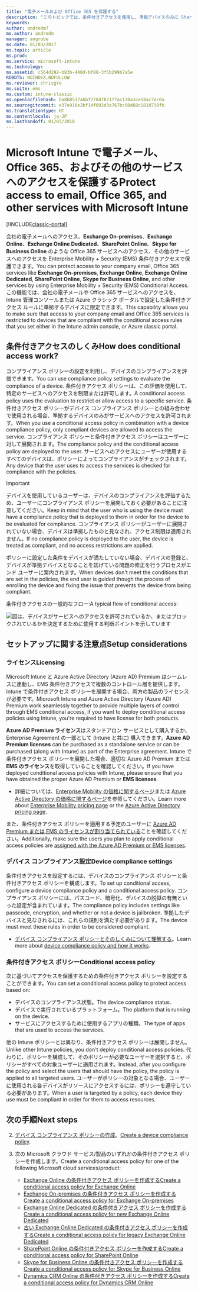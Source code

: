 ```yaml
---
title: "電子メールおよび Office 365 を保護する"
description: "このトピックでは、条件付きアクセスを使用し、準拠デバイスのみに SharePoint Online およびその他のサービスの会社の電子メールや会社データへのアクセスを許可する方法について説明します。"
keywords: 
author: andredm7
ms.author: andredm
manager: angrobe
ms.date: 01/03/2017
ms.topic: article
ms.prod: 
ms.service: microsoft-intune
ms.technology: 
ms.assetid: c564d292-b83b-440d-bf08-3f5b299b7a5e
ROBOTS: NOINDEX,NOFOLLOW
ms.reviewer: chrisgre
ms.suite: ems
ms.custom: intune-classic
ms.openlocfilehash: ba8b8517abbf778d787177ac170a3ce58ac7ec0a
ms.sourcegitcommit: e37e916e2bf14f092d3a767bc90d68c181d739fb
ms.translationtype: HT
ms.contentlocale: ja-JP
ms.lasthandoff: 01/03/2018
---
```

# <a name="protect-access-to-email-office-365-and-other-services-with-microsoft-intune"></a><span data-ttu-id="644c3-103">Microsoft Intune で電子メール、Office 365、およびその他のサービスへのアクセスを保護する</span><span class="sxs-lookup"><span data-stu-id="644c3-103">Protect access to email, Office 365, and other services with Microsoft Intune</span></span>

[!INCLUDE[classic-portal](../includes/classic-portal.md)]

<span data-ttu-id="644c3-104">会社の電子メールへのアクセス、**Exchange On-premises**、**Exchange Online**、**Exchange Online Dedicated**、**SharePoint Online**、**Skype for Business Online** のような Office 365 サービスへのアクセス、その他のサービスへのアクセスを Enterprise Mobility + Security (EMS) 条件付きアクセスで保護できます。</span><span class="sxs-lookup"><span data-stu-id="644c3-104">You can protect access to your company email, Office 365 services like **Exchange On-premises**, **Exchange Online**, **Exchange Online Dedicated**,  **SharePoint Online**, **Skype for Business Online**, and other services by using Enterprise Mobility + Security (EMS) Conditional Access.</span></span> <span data-ttu-id="644c3-105">この機能では、会社の電子メールや Office 365 サービスへのアクセスを、Intune 管理コンソールまたは Azure クラシック ポータルで設定した条件付きアクセス ルールに準拠するデバイスに限定できます。</span><span class="sxs-lookup"><span data-stu-id="644c3-105">This capability allows you to make sure that access to your company email and Office 365 services is restricted to devices that are compliant with the conditional access rules that you set either in the Intune admin console, or Azure classic portal.</span></span>
## <a name="how-does-conditional-access-work"></a><span data-ttu-id="644c3-106">条件付きアクセスのしくみ</span><span class="sxs-lookup"><span data-stu-id="644c3-106">How does conditional access work?</span></span>
<span data-ttu-id="644c3-107">コンプライアンス ポリシーの設定を利用し、デバイスのコンプライアンスを評価できます。</span><span class="sxs-lookup"><span data-stu-id="644c3-107">You can use compliance policy settings to evaluate the compliance of a device.</span></span> <span data-ttu-id="644c3-108">条件付きアクセス ポリシーは、この評価を使用して、特定のサービスへのアクセスを制限または許可します。</span><span class="sxs-lookup"><span data-stu-id="644c3-108">A conditional access policy uses the evaluation to restrict or allow access to a specific service.</span></span> <span data-ttu-id="644c3-109">条件付きアクセス ポリシーがデバイス コンプライアンス ポリシーとの組み合わせで使用される場合、準拠するデバイスのみがサービスへのアクセスを許可されます。</span><span class="sxs-lookup"><span data-stu-id="644c3-109">When you use a conditional access policy in combination with a device compliance policy, only compliant devices are allowed to access the service.</span></span> <span data-ttu-id="644c3-110">コンプライアンス ポリシーと条件付きアクセス ポリシーはユーザーに対して展開されます。</span><span class="sxs-lookup"><span data-stu-id="644c3-110">The compliance policy and the conditional access policy are deployed to the user.</span></span> <span data-ttu-id="644c3-111">サービスへのアクセスにユーザーが使用するすべてのデバイスは、ポリシーによってコンプライアンスがチェックされます。</span><span class="sxs-lookup"><span data-stu-id="644c3-111">Any device that the user uses to access the services is checked for compliance with the policies.</span></span>

> [!IMPORTANT]
> <span data-ttu-id="644c3-112">デバイスを使用しているユーザーは、デバイスのコンプライアンスを評価するため、ユーザーにコンプライアンス ポリシーを展開しておく必要があることに注意してください。</span><span class="sxs-lookup"><span data-stu-id="644c3-112">Keep in mind that the user who is using the device must have a compliance policy that is deployed to them in order for the device to be evaluated for compliance.</span></span>
> <span data-ttu-id="644c3-113">コンプライアンス ポリシーがユーザーに展開されていない場合、デバイスは準拠したものと見なされ、アクセス制限は適用されません。</span><span class="sxs-lookup"><span data-stu-id="644c3-113">If no compliance policy is deployed to the user, the device is treated as compliant, and no access restrictions are applied.</span></span>

<span data-ttu-id="644c3-114">ポリシーに設定した条件をデバイスが満たしていない場合、デバイスの登録と、デバイスが準拠デバイスとなることを妨げている問題の修正を行うプロセスがエンド ユーザーに案内されます。</span><span class="sxs-lookup"><span data-stu-id="644c3-114">When devices don't meet the conditions that are set in the policies, the end user is guided though the process of enrolling the device and fixing the issue that prevents the device from being compliant.</span></span>

<span data-ttu-id="644c3-115">条件付きアクセスの一般的なフロー:</span><span class="sxs-lookup"><span data-stu-id="644c3-115">A typical flow of conditional access:</span></span>

![図は、デバイスがサービスへのアクセスを許可されているか、またはブロックされているかを決定するために使用する判断ポイントを示しています](../media/ConditionalAccess4.png)

## <a name="setup-considerations"></a><span data-ttu-id="644c3-117">セットアップに関する注意点</span><span class="sxs-lookup"><span data-stu-id="644c3-117">Setup considerations</span></span>

### <a name="licensing"></a><span data-ttu-id="644c3-118">ライセンス</span><span class="sxs-lookup"><span data-stu-id="644c3-118">Licensing</span></span>

<span data-ttu-id="644c3-119">Microsoft Intune と Azure Active Directory (Azure AD) Premium はシームレスに連動し、EMS 条件付きアクセスで複数のコントロール層を提供します。Intune で条件付きアクセス ポリシーを展開する場合、両方の製品のライセンスが必要です。</span><span class="sxs-lookup"><span data-stu-id="644c3-119">Microsoft Intune and Azure Active Directory (Azure AD) Premium work seamlessly together to provide multiple layers of control through EMS conditional access, if you want to deploy conditional access policies using Intune, you're required to have license for both products.</span></span>

<span data-ttu-id="644c3-120">**Azure AD Premium ライセンス**はスタンドアロン サービスとして購入するか、Enterprise Agreement の一部として (Intune と共に) 購入できます。</span><span class="sxs-lookup"><span data-stu-id="644c3-120">**Azure AD Premium licenses** can be purchased as a standalone service or can be purchased (along with Intune) as part of the Enterprise agreement.</span></span> <span data-ttu-id="644c3-121">Intune で条件付きアクセス ポリシーを展開した場合、適切な Azure AD Premium または **EMS のライセンス**を取得していることを確認してください。</span><span class="sxs-lookup"><span data-stu-id="644c3-121">If you have deployed conditional access policies with Intune, please ensure that you have obtained the proper Azure AD Premium or **EMS licenses**.</span></span>

- <span data-ttu-id="644c3-122">詳細については、[Enterprise Mobility の価格に関するページ](https://www.microsoft.com/cloud-platform/enterprise-mobility-pricing)または [Azure Active Directory の価格に関するページ](https://azure.microsoft.com/pricing/details/active-directory/)を参照してください。</span><span class="sxs-lookup"><span data-stu-id="644c3-122">Learn more about [Enterprise Mobility pricing page](https://www.microsoft.com/cloud-platform/enterprise-mobility-pricing) or the [Azure Active Directory pricing page](https://azure.microsoft.com/pricing/details/active-directory/).</span></span>

<span data-ttu-id="644c3-123">また、条件付きアクセス ポリシーを適用する予定のユーザーに [Azure AD Premium または EMS のライセンスが割り当てられている](/intune/licenses-assign)ことを確認してください。</span><span class="sxs-lookup"><span data-stu-id="644c3-123">Additionally, make sure the users you plan to apply conditional access policies are [assigned with the Azure AD Premium or EMS licenses](/intune/licenses-assign).</span></span>

### <a name="device-compliance-settings"></a><span data-ttu-id="644c3-124">デバイス コンプライアンス設定</span><span class="sxs-lookup"><span data-stu-id="644c3-124">Device compliance settings</span></span>

<span data-ttu-id="644c3-125">条件付きアクセスを設定するには、デバイスのコンプライアンス ポリシーと条件付きアクセス ポリシーを構成します。</span><span class="sxs-lookup"><span data-stu-id="644c3-125">To set up conditional access, configure a device compliance policy and a conditional access policy.</span></span> <span data-ttu-id="644c3-126">コンプライアンス ポリシーには、パスコード、暗号化、デバイスの脱獄の有無といった設定が含まれています。</span><span class="sxs-lookup"><span data-stu-id="644c3-126">The compliance policy includes settings like passcode, encryption, and whether or not a device is jailbroken.</span></span> <span data-ttu-id="644c3-127">準拠したデバイスと見なされるには、これらの規則を満たす必要があります。</span><span class="sxs-lookup"><span data-stu-id="644c3-127">The device must meet these rules in order to be considered compliant.</span></span>

- <span data-ttu-id="644c3-128">[デバイス コンプライアンス ポリシーとそのしくみについて理解する](introduction-to-device-compliance-policies-in-microsoft-intune.md)。</span><span class="sxs-lookup"><span data-stu-id="644c3-128">Learn more about [device compliance policy and how it works](introduction-to-device-compliance-policies-in-microsoft-intune.md).</span></span>

### <a name="conditional-access-policy"></a><span data-ttu-id="644c3-129">条件付きアクセス ポリシー</span><span class="sxs-lookup"><span data-stu-id="644c3-129">Conditional access policy</span></span>

<span data-ttu-id="644c3-130">次に基づいてアクセスを保護するための条件付きアクセス ポリシーを設定することができます。</span><span class="sxs-lookup"><span data-stu-id="644c3-130">You can set a conditional access policy to protect access based on:</span></span>
- <span data-ttu-id="644c3-131">デバイスのコンプライアンス状態。</span><span class="sxs-lookup"><span data-stu-id="644c3-131">The device compliance status.</span></span>
- <span data-ttu-id="644c3-132">デバイスで実行されているプラットフォーム。</span><span class="sxs-lookup"><span data-stu-id="644c3-132">The platform that is running on the device.</span></span>
- <span data-ttu-id="644c3-133">サービスにアクセスするために使用するアプリの種類。</span><span class="sxs-lookup"><span data-stu-id="644c3-133">The type of apps that are used to access the services.</span></span>

<span data-ttu-id="644c3-134">他の Intune ポリシーとは異なり、条件付きアクセス ポリシーは展開しません。</span><span class="sxs-lookup"><span data-stu-id="644c3-134">Unlike other Intune policies, you don't deploy conditional access policies.</span></span> <span data-ttu-id="644c3-135">代わりに、ポリシーを構成して、そのポリシーが必要なユーザーを選択すると、ポリシーがすべての対象ユーザーに適用されます。</span><span class="sxs-lookup"><span data-stu-id="644c3-135">Instead, after you configure the policy and select the users that should have the policy, the policy is applied to all targeted users.</span></span> <span data-ttu-id="644c3-136">ユーザーがポリシーの対象となる場合、ユーザーに使用される各デバイスがリソースにアクセスするには、ポリシーを遵守している必要があります。</span><span class="sxs-lookup"><span data-stu-id="644c3-136">When a user is targeted by a policy, each device they use must be compliant in order for them to access resources.</span></span>


## <a name="next-steps"></a><span data-ttu-id="644c3-137">次の手順</span><span class="sxs-lookup"><span data-stu-id="644c3-137">Next steps</span></span>


2. <span data-ttu-id="644c3-138">[デバイス コンプライアンス ポリシーの作成](create-a-device-compliance-policy-in-microsoft-intune.md)。</span><span class="sxs-lookup"><span data-stu-id="644c3-138">[Create a device compliance policy](create-a-device-compliance-policy-in-microsoft-intune.md).</span></span>

3. <span data-ttu-id="644c3-139">次の Microsoft クラウド サービス/製品のいずれかの条件付きアクセス ポリシーを作成します。</span><span class="sxs-lookup"><span data-stu-id="644c3-139">Create a conditional access policy for one of the following Microsoft cloud services/product:</span></span>

   - [<span data-ttu-id="644c3-140">Exchange Online の条件付きアクセス ポリシーを作成する</span><span class="sxs-lookup"><span data-stu-id="644c3-140">Create a conditional access policy for Exchange Online</span></span>](restrict-access-to-exchange-online-with-microsoft-intune.md)
   - [<span data-ttu-id="644c3-141">Exchange On-premises の条件付きアクセス ポリシーを作成する</span><span class="sxs-lookup"><span data-stu-id="644c3-141">Create a conditional access policy for Exchange On-premises</span></span>](restrict-access-to-exchange-onpremises-with-microsoft-intune.md)
   - [<span data-ttu-id="644c3-142">Exchange Online Dedicated の条件付きアクセス ポリシーを作成する</span><span class="sxs-lookup"><span data-stu-id="644c3-142">Create a conditional access policy for new Exchange Online Dedicated</span></span>](restrict-access-to-exchange-online-with-microsoft-intune.md)
   - [<span data-ttu-id="644c3-143">古い Exchange Online Dedicated の条件付きアクセス ポリシーを作成する</span><span class="sxs-lookup"><span data-stu-id="644c3-143">Create a conditional access policy for legacy Exchange Online Dedicated</span></span>](restrict-access-to-exchange-onpremises-with-microsoft-intune.md)
   - [<span data-ttu-id="644c3-144">SharePoint Online の条件付きアクセス ポリシーを作成する</span><span class="sxs-lookup"><span data-stu-id="644c3-144">Create a conditional access policy for SharePoint Online</span></span>](restrict-access-to-sharepoint-online-with-microsoft-intune.md)
   - [<span data-ttu-id="644c3-145">Skype for Business Online の条件付きアクセス ポリシーを作成する</span><span class="sxs-lookup"><span data-stu-id="644c3-145">Create a conditional access policy for Skype for Business Online</span></span>](restrict-access-to-skype-for-business-online-with-microsoft-intune.md)
   - [<span data-ttu-id="644c3-146">Dynamics CRM Online の条件付きアクセス ポリシーを作成する</span><span class="sxs-lookup"><span data-stu-id="644c3-146">Create a conditional access policy for Dynamics CRM Online</span></span>](restrict-access-to-dynamics-crm-online-with-microsoft-intune.md)
